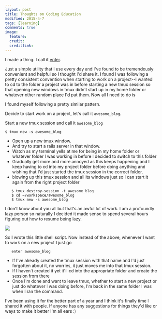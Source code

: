 ```yaml
---
layout: post
title: Thoughts on Coding Education
modified: 2015-4-7
tags: [learning]
comments: true
image:
  feature:
  credit:
  creditlink:
---
```


I made a thing. I call it [enter](https://gist.github.com/smcabrera/bfbcecadb984ce8c37696247533b51d5).

Just a simple utility that I use every day and I've found to be tremendously convenient and helpful so I thought I'd share it. I found I was following a pretty consistent convention when starting to work on a project--I wanted to cd to the folder a project was in before starting a new tmux session so that opening new windows in tmux didn't start up in my home folder or whatever other random place I'd put them. Now all I need to do is 

I found myself following a pretty similar pattern.

Decide to start work on a project, let's call it `awesome_blog`. 

Start a new tmux session and call it `awesome_blog`

```
$ tmux new -s awesome_blog
```

- Open up a new tmux window.
- And try to start a rails server in that window. 
- Watch as my terminal yells at me for being in my home folder or whatever folder I was working in before I decided to switch to this folder 
- Gradually get more and more annoyed as this keeps happening and I keep having to cd into my project folder before doing anything and wishing that I'd just started the tmux session in the correct folder.
- blowing up this tmux session and all its windows just so I can start it again from the right project folder

```
   $ tmux destroy-session -t awesome_blog
   $ cd ~/workspace/awesome_blog
   $ tmux new -s awesome_blog
```

 I don't know about you all but that's an awful lot of work. I am a profoundly lazy person so naturally I decided it made sense to spend several hours figuring out how to resume being lazy.

 <img src="http://imgs.xkcd.com/comics/is_it_worth_the_time.png"></img>

So I wrote this little shell script. Now instead of the above, whenever I want to work on a new project I just go

```
   enter awesome_blog
```

- If I've already created the tmux session with that name and I'd just forgotten about it, no worries, it just moves me into that tmux session.
- If I haven't created it yet it'll cd into the appropriate folder and create the session from there
- Once I'm done and want to leave tmux, whether to start a new project or just do whatever I was doing before, I'm back in the same folder I was when I ran the command.

I've been using it for the better part of a year and I think it's finally time I shared it with people. If anyone has any suggestions for things they'd like or ways to make it better I'm all ears :)
